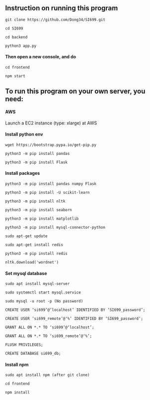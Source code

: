 <h2> Instruction on running this program </h2>

```
git clone https://github.com/Dong34/SI699.git
```
```
cd SI699
```
```
cd backend
```
```
python3 app.py
```
<h4> Then open a new console, and do </h4>

```
cd frontend
```
```
npm start
```

<h2> To run this program on your own server, you need: </h2>

<h4>AWS </h4>

Launch a EC2 instance (type: xlarge) at AWS

<h4>Install python env</h4>

```
wget https://bootstrap.pypa.io/get-pip.py
```
```
python3 -m pip install pandas
```
```
python3 -m pip install Flask
```

<h4>Install packages</h4>

```
python3 -m pip install pandas numpy Flask 
```
```
python3 -m pip install -U scikit-learn
```
```
python3 -m pip install nltk
```
```
python3 -m pip install seaborn
```
```
python3 -m pip install matplotlib
```
```
python3 -m pip install mysql-connector-python 
```
```
sudo apt-get update
```
```
sudo apt-get install redis
```
```
python3 -m pip install redis
```
```
nltk.download('wordnet')
```

<h4>Set mysql database</h4>

```
sudo apt install mysql-server
```
```
sudo systemctl start mysql.service
```
```
sudo mysql -u root -p (No password)
```
```
CREATE USER ‘si699’@‘localhost’ IDENTIFIED BY ‘SI699_password’;
```
```
CREATE USER ‘si699_remote’@‘%’ IDENTIFIED BY ‘SI699_password’;
```
```
GRANT ALL ON *.* TO ‘si699’@‘localhost’;
```
```
GRANT ALL ON *.* TO ‘si699_remote’@‘%’;
```
```
FLUSH PRIVILEGES;
```
```
CREATE DATABASE si699_db;
```

<h4>Install npm</h4>

```
sudo apt install npm (after git clone)
```
```
cd frontend
```
```
npm install
```
